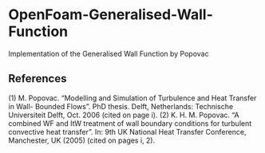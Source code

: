 # OpenFoam-Generalised-Wall-Function
Implementation of the Generalised Wall Function by Popovac

References
--------------------------------------------
(1) M. Popovac. “Modelling and Simulation of Turbulence and Heat Transfer in Wall-
Bounded Flows”. PhD thesis. Delft, Netherlands: Technische Universiteit Delft, Oct.
2006 (cited on page i).
(2) K. H. M. Popovac. “A combined WF and ItW treatment of wall boundary conditions
for turbulent convective heat transfer”. In: 9th UK National Heat Transfer Conference,
Manchester, UK (2005) (cited on pages i, 2).

